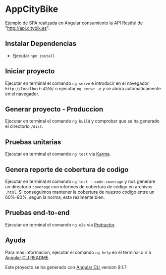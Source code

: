 # AppCityBike

Ejemplo de SPA realizada en Angular consumiento la API Restful de "http://api.citybik.es".

## Instalar Dependencias
- Ejecutar `npm install`

## Iniciar proyecto
Ejecutar en terminal el comando `ng serve` e introducir en el navegador `http://localhost:4200/` o ejecutar `ng serve -o` y se abrira automaticamente en el navegador.

## Generar proyecto - Produccion
Ejecutar en terminal el comando `ng build` y comprobar que se ha generado el directorio `/dist`. 

## Pruebas unitarias
Ejecutar en terminal el comando `ng test` via [Karma](https://karma-runner.github.io).

## Genera reporte de cobertura de codigo

Ejecutar en terminal el comando `ng test --code-coverage` y nos generare un directorio `coverage` con informes de cobertura de código en archivos `.html`.
Si conseguimos mantener la cobertura de nuestro codigo entre un 60%-80%, segun la norma, esta realmente bien.

## Pruebas end-to-end
Ejecutar en terminal el comando `ng e2e` via [Protractor](http://www.protractortest.org/).

## Ayuda
Para mas informacion, ejecutar el comando `ng help` en el terminal o ir a [Angular CLI README](https://github.com/angular/angular-cli/blob/master/README.md).

Este proyecto se ha generado con [Angular CLI](https://github.com/angular/angular-cli) version 9.1.7

